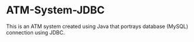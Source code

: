 # ATM-System-JDBC
This is an ATM system created using Java that portrays database (MySQL) connection using JDBC. 

